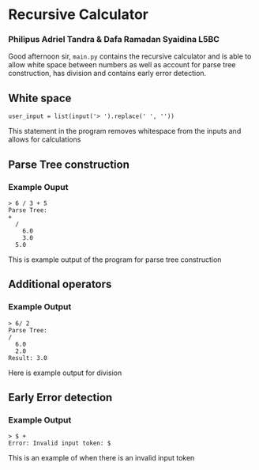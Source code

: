 # Recursive Calculator
### Philipus Adriel Tandra & Dafa Ramadan Syaidina L5BC

Good afternoon sir, `main.py` contains the recursive calculator and is able to allow white space between numbers as well as account for parse tree construction, has division and contains early error detection.

## White space
```
user_input = list(input('> ').replace(' ', ''))
```
This statement in the program removes whitespace from the inputs and allows for calculations

## Parse Tree construction
### Example Ouput
```
> 6 / 3 + 5
Parse Tree:
+
  /
    6.0
    3.0
  5.0
```
This is example output of the program for parse tree construction

## Additional operators
### Example Output
```
> 6/ 2
Parse Tree:
/
  6.0
  2.0
Result: 3.0
```
Here is example output for division

## Early Error detection
### Example Output
```
> $ + 
Error: Invalid input token: $
```
This is an example of when there is an invalid input token